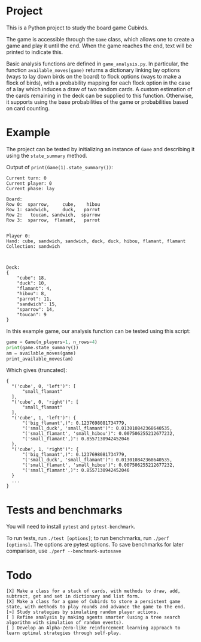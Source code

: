 # Project
This is a Python project to study the board game Cubirds.

The game is accessible through the `Game` class, which allows one to create a
game and play it until the end. When the game reaches the end, text will be
printed to indicate this.

Basic analysis functions are defined in `game_analysis.py`. In particular, the
function `available_moves(game)` returns a dictionary linking lay options (ways
to lay down birds on the board) to flock options (ways to make a flock of
birds), with a probability mapping for each flock option in the case of a lay
which induces a draw of two random cards. A custom estimation of the cards
remaining in the deck can be supplied to this function. Otherwise, it supports
using the base probabilities of the game or probabilities based on card
counting.

# Example
The project can be tested by initializing an instance of `Game` and describing
it using the `state_summary` method.

Output of `print(Game(1).state_summary())`:

    Current turn: 0
    Current player: 0
    Current phase: lay

    Board:
    Row 0:  sparrow,     cube,    hibou
    Row 1: sandwich,     duck,   parrot
    Row 2:   toucan, sandwich,  sparrow
    Row 3:  sparrow,  flamant,   parrot


    Player 0:
    Hand: cube, sandwich, sandwich, duck, duck, hibou, flamant, flamant
    Collection: sandwich



    Deck:
    {
        "cube": 18,
        "duck": 10,
        "flamant": 4,
        "hibou": 8,
        "parrot": 11,
        "sandwich": 15,
        "sparrow": 14,
        "toucan": 9
    }

In this example game, our analysis function can be tested using this script:

```python
game = Game(n_players=1, n_rows=4)
print(game.state_summary())
am = available_moves(game)
print_available_moves(am)
```

Which gives (truncated):

    {
      "('cube', 0, 'left')": [
          "small_flamant"
      ],
      "('cube', 0, 'right')": [
          "small_flamant"
      ],
      "('cube', 1, 'left')": {
          "('big_flamant',)": 0.1237698081734779,
          "('small_duck', 'small_flamant')": 0.013010842368640535,
          "('small_flamant', 'small_hibou')": 0.007506255212677232,
          "('small_flamant',)": 0.8557130942452046
      },
      "('cube', 1, 'right')": {
          "('big_flamant',)": 0.1237698081734779,
          "('small_duck', 'small_flamant')": 0.013010842368640535,
          "('small_flamant', 'small_hibou')": 0.007506255212677232,
          "('small_flamant',)": 0.8557130942452046
      }
      ...
    }

# Tests and benchmarks

You will need to install `pytest` and `pytest-benchmark`.

To run tests, run `./test [options]`; to run benchmarks, run `./perf [options]`.
The options are pytest options.
To save benchmarks for later comparison, use `./perf --benchmark-autosave`


# Todo

    [X] Make a class for a stack of cards, with methods to draw, add, subtract, get and set in dictionary and list form.
    [X] Make a class for a game of Cubirds to store a persistent game state, with methods to play rounds and advance the game to the end.
    [>] Study strategies by simulating random player actions.
    [ ] Refine analysis by making agents smarter (using a tree search algorithm with simulation of random events).
    [ ] Develop an Alpha-Zero-like reinforcement learning approach to learn optimal strategies through self-play.
